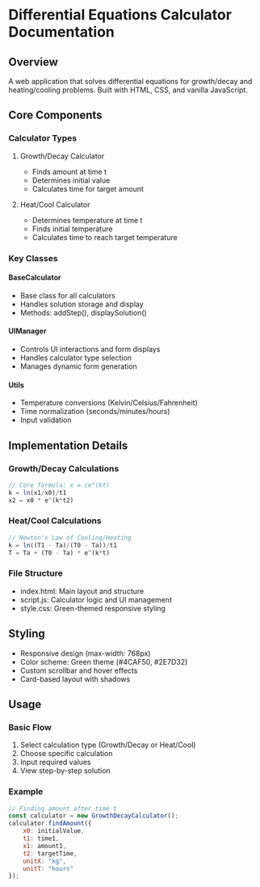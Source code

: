 # Differential Equations Calculator Documentation

## Overview
A web application that solves differential equations for growth/decay and heating/cooling problems. Built with HTML, CSS, and vanilla JavaScript.

## Core Components

### Calculator Types
1. Growth/Decay Calculator
   - Finds amount at time t
   - Determines initial value
   - Calculates time for target amount
   
2. Heat/Cool Calculator
   - Determines temperature at time t
   - Finds initial temperature
   - Calculates time to reach target temperature

### Key Classes

#### BaseCalculator
- Base class for all calculators
- Handles solution storage and display
- Methods: addStep(), displaySolution()

#### UIManager
- Controls UI interactions and form displays
- Handles calculator type selection
- Manages dynamic form generation

#### Utils
- Temperature conversions (Kelvin/Celsius/Fahrenheit)
- Time normalization (seconds/minutes/hours)
- Input validation

## Implementation Details

### Growth/Decay Calculations
```javascript
// Core formula: x = ce^(kt)
k = ln(x1/x0)/t1
x2 = x0 * e^(k*t2)
```

### Heat/Cool Calculations
```javascript
// Newton's Law of Cooling/Heating
k = ln((T1 - Ta)/(T0 - Ta))/t1
T = Ta + (T0 - Ta) * e^(k*t)
```

### File Structure
- index.html: Main layout and structure
- script.js: Calculator logic and UI management
- style.css: Green-themed responsive styling

## Styling
- Responsive design (max-width: 768px)
- Color scheme: Green theme (#4CAF50, #2E7D32)
- Custom scrollbar and hover effects
- Card-based layout with shadows

## Usage

### Basic Flow
1. Select calculation type (Growth/Decay or Heat/Cool)
2. Choose specific calculation
3. Input required values
4. View step-by-step solution

### Example
```javascript
// Finding amount after time t
const calculator = new GrowthDecayCalculator();
calculator.findAmount({
    x0: initialValue,
    t1: time1,
    x1: amount1,
    t2: targetTime,
    unitX: "kg",
    unitT: "hours"
});
```
